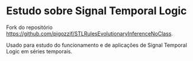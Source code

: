 # Estudo sobre Signal Temporal Logic

Fork do repositório https://github.com/pigozzif/STLRulesEvolutionaryInferenceNoClass.

Usado para estudo do funcionamento e de aplicações de Signal Temporal Logic em séries temporais.
